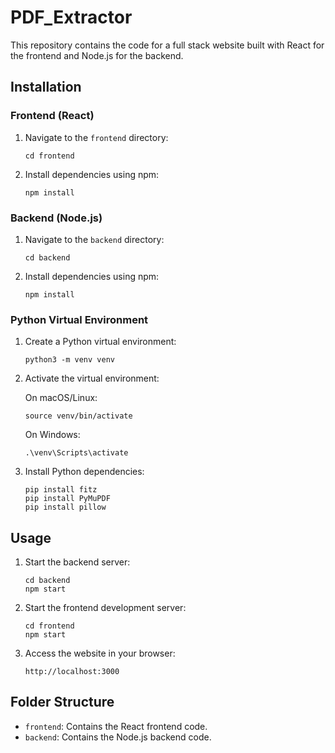 # PDF_Extractor

This repository contains the code for a full stack website built with React for the frontend and Node.js for the backend.

## Installation

### Frontend (React)

1. Navigate to the `frontend` directory:

    ```
    cd frontend
    ```

2. Install dependencies using npm:

    ```
    npm install
    ```

### Backend (Node.js)

1. Navigate to the `backend` directory:

    ```
    cd backend
    ```

2. Install dependencies using npm:

    ```
    npm install
    ```

### Python Virtual Environment

1. Create a Python virtual environment:

    ```
    python3 -m venv venv
    ```

2. Activate the virtual environment:

    On macOS/Linux:

    ```
    source venv/bin/activate
    ```

    On Windows:

    ```
    .\venv\Scripts\activate
    ```

3. Install Python dependencies:

    ```
    pip install fitz
    pip install PyMuPDF   
    pip install pillow
    ```

## Usage

1. Start the backend server:

    ```
    cd backend
    npm start
    ```

2. Start the frontend development server:

    ```
    cd frontend
    npm start
    ```

3. Access the website in your browser:

    ```
    http://localhost:3000
    ```

## Folder Structure

- `frontend`: Contains the React frontend code.
- `backend`: Contains the Node.js backend code.
